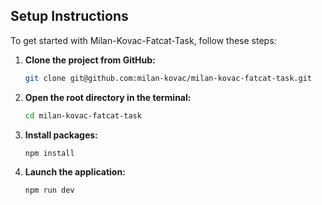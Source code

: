 ## Setup Instructions

To get started with Milan-Kovac-Fatcat-Task, follow these steps:

1. **Clone the project from GitHub:**

   ```bash
   git clone git@github.com:milan-kovac/milan-kovac-fatcat-task.git

2. **Open the root directory in the terminal:**

   ```bash
   cd milan-kovac-fatcat-task

3. **Install packages:**

   ```bash
   npm install

4. **Launch the application:**

   ```bash
   npm run dev
